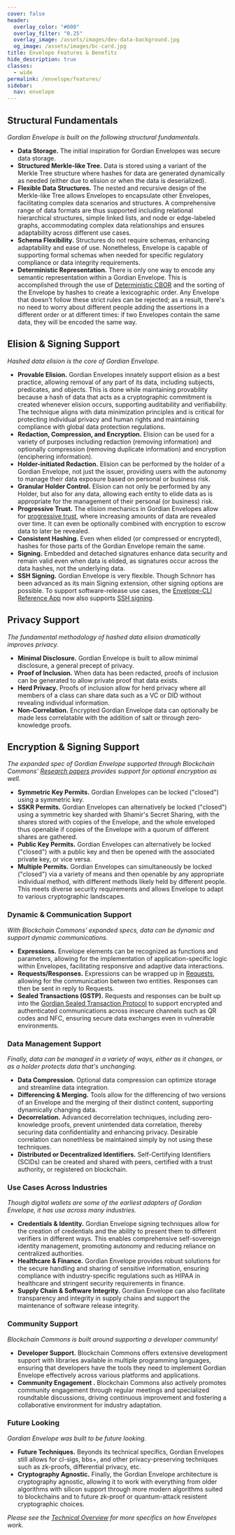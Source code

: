 ```yaml
---
cover: false
header:
  overlay_color: "#000"
  overlay_filter: "0.25"
  overlay_image: /assets/images/dev-data-background.jpg
  og_image: /assets/images/bc-card.jpg
title: Envelope Features & Benefits
hide_description: true
classes:
  - wide
permalink: /envelope/features/
sidebar:
  nav: envelope
---
```


## Structural Fundamentals

_Gordian Envelope is built on the following structural fundamentals._

* **Data Storage.** The initial inspiration for Gordian Envelopes was secure data storage.
* **Structured Merkle-like Tree.** Data is stored using a variant of the Merkle Tree structure where hashes for data are generated dynamically as needed (either due to elision or when the data is deserialized).
* **Flexible Data Structures.** The nested and recursive design of the Merkle-like Tree allows Envelopes to encapsulate other Envelopes, facilitating complex data scenarios and structures. A comprehensive range of data formats are thus supported including relational hierarchical structures, simple linked lists, and node or edge-labeled graphs, accommodating complex data relationships and ensures adaptability across different use cases.
* **Schema Flexibility.** Structures do not require schemas, enhancing adaptability and ease of use. Nonetheless, Envelope is capable of supporting formal schemas when needed for specific regulatory compliance or data integrity requirements.
* **Deterministic Representation.** There is only one way to encode any semantic representation within a Gordian Envelope. This is accomplished through the use of [Deterministic CBOR](/dcbor/) and the sorting of the Envelope by hashes to create a lexicographic order. Any Envelope that doesn't follow these strict rules can be rejected; as a result, there's no need to worry about different people adding the assertions in a different order or at different times: if two Envelopes contain the same data, they will be encoded the same way.

## Elision & Signing Support

_Hashed data elision is the core of Gordian Envelope._

* **Provable Elision.** Gordian Envelopes innately support elision as a best practice, allowing removal of any part of its data, including subjects, predicates, and objects. This is done while maintaining provability because a hash of data that acts as a cryptographic commitment is created whenever elision occurs, supporting auditability and verifiability. The technique aligns with data minimization principles and is critical for protecting individual privacy and human rights and maintaining compliance with global data protection regulations.
* **Redaction, Compression, and Encryption.** Elision can be used for a variety of purposes including redaction (removing information) and optionally compression (removing duplicate information) and encryption (enciphering information).
* **Holder-initiated Redaction.** Elision can be performed by the holder of a Gordian Envelope, not just the issuer, providing users with the autonomy to manage their data exposure based on personal or business risk.
* **Granular Holder Control.** Elision can not only be performed by any Holder, but also for any data, allowing each entity to elide data as is appropriate for the management of their personal (or business) risk.
* **Progressive Trust.** The elision mechanics in Gordian Envelopes allow for [progressive trust](https://www.blockchaincommons.com/musings/musings-progressive-trust/), where increasing amounts of data are revealed over time. It can even be optionally combined with encryption to escrow data to later be revealed.
* **Consistent Hashing.** Even when elided (or compressed or encrypted), hashes for those parts of the Gordian Envelope remain the same.
* **Signing.** Embedded and detached signatures enhance data security and remain valid even when data is elided, as signatures occur across the data hashes, not the underlying data.
* **SSH Signing.** Gordian Envelope is very flexible. Though Schnorr has been advanced as its main Signing extension, other signing options are possible. To support software-release use cases, the [Envelope-CLI Reference App](https://github.com/BlockchainCommons/bc-envelope-cli-rust) now also supports [SSH signing](https://github.com/BlockchainCommons/bc-envelope-cli-rust/blob/master/docs/Signing.md).

## Privacy Support

_The fundamental methodology of hashed data elision dramatically improves privacy._

* **Minimal Disclosure.** Gordian Envelope is built to allow minimal disclosure, a general precept of privacy.
* **Proof of Inclusion.** When data has been redacted, proofs of inclusion can be generated to allow private proof that data exists.
* **Herd Privacy.** Proofs of inclusion allow for herd privacy where all members of a class can share data such as a VC or DID without revealing individual information.
* **Non-Correlation.** Encrypted Gordian Envelope data can optionally be made less correlatable with the addition of salt or through zero-knowledge proofs.

## Encryption & Signing Support

_The expanded spec of Gordian Envelope supported through Blockchain Commons' [Research papers](https://github.com/BlockchainCommons/research/?tab=readme-ov-file#contents) provides support for optional encryption as well._

* **Symmetric Key Permits.** Gordian Envelopes can be locked
    ("closed") using a symmetric key.
* **SSKR Permits.** Gordian Envelopes can alternatively be locked
    ("closed") using a symmetric key sharded with Shamir's Secret
    Sharing, with the shares stored with copies of the Envelope, and
    the whole enveloped thus openable if copies of the Envelope with a
    quorum of different shares are gathered.
* **Public Key Permits.** Gordian Envelopes can alternatively be
    locked ("closed") with a public key and then be opened with the
    associated private key, or vice versa.
* **Multiple Permits.** Gordian Envelopes can simultaneously be locked
    ("closed") via a variety of means and then openable by any
    appropriate individual method, with different methods likely held
    by different people. This meets diverse security requirements and allows Envelope to adapt to various cryptographic landscapes.

### Dynamic & Communication Support

_With Blockchain Commons' expanded specs, data can be dynamic and support dynamic communications._

* **Expressions.** Envelope elements can be recognized as functions and parameters, allowing for the implementation of application-specific logic within Envelopes, facilitating responsive and adaptive data interactions.
* **Requests/Responses.** Expressions can be wrapped up in [Requests](/envelope/request/), allowing for the communication between two entities. Responses can then be sent in reply to Requests.
* **Sealed Transactions (GSTP).**  Requests and responses can be built up into the [Gordian Sealed Transaction Protocol](https://github.com/BlockchainCommons/Research/blob/master/papers/bcr-2023-014-gstp.md) to support encrypted and authenticated communications across insecure channels such as QR codes and NFC, ensuring secure data exchanges even in vulnerable environments.

### Data Management Support

_Finally, data can be managed in a variety of ways, either as it changes, or as a holder protects data that's unchanging._

* **Data Compression.** Optional data compression can optimize storage and streamline data integration.
* **Differencing & Merging.** Tools allow for the differencing of two versions of an Envelope and the merging of their distinct content, supporting dynamically changing data.
* **Decorrelation.** Advanced decorrelation techniques, including zero-knowledge proofs, prevent unintended data correlation, thereby securing data confidentiality and enhancing privacy. Desirable correlation can nonethless be maintained simply by not using these techniques.
* **Distributed or Decentralized Identifiers.** Self-Certifying Identifiers (SCIDs) can be created and shared with peers, certified with a trust authority, or registered on blockchain.

### Use Cases Across Industries

_Though digital wallets are some of the earliest adapters of Gordian Envelope, it has use across many industries._

* **Credentials & Identity.** Gordian Envelope signing techniques allow for the creation of credentials and the ability to present them to different verifiers in different ways. This enables comprehensive self-sovereign identity management, promoting autonomy and reducing reliance on centralized authorities.
* **Healthcare & Finance.** Gordian Envelope provides robust solutions for the secure handling and sharing of sensitive information, ensuring compliance with industry-specific regulations such as HIPAA in healthcare and stringent security requirements in finance.
* **Supply Chain & Software Integrity.** Gordian Envelope can also facilitate transparency and integrity in supply chains and support the maintenance of software release integrity.

### Community Support

_Blockchain Commons is built around supporting a developer community!_

* **Developer Support.** Blockchain Commons offers extensive development support with libraries available in multiple programming languages, ensuring that developers have the tools they need to implement Gordian Envelope effectively across various platforms and applications.
* **Community Engagement .** Blockchain Commons also actively promotes community engagement through regular meetings and specialized roundtable discussions, driving continuous improvement and fostering a collaborative environment for industry adaptation.
  
### Future Looking

_Gordian Envelope was built to be future looking._

* **Future Techniques.** Beyonds its technical specifics, Gordian
    Envelopes still allows for cl-sigs, bbs+, and other
    privacy-preserving techniques such as zk-proofs, differential
    privacy, etc.
* **Cryptography Agnostic.** Finally, the Gordian Envelope
    architecture is cryptography agnostic, allowing it to work with
    everything from older algorithms with silicon support through more
    modern algorithms suited to blockchains and to future zk-proof or
    quantum-attack resistent cryptographic choices.

_Please see the [Technical Overview](/envelope/tech/) for more
specifics on how Envelopes work._

